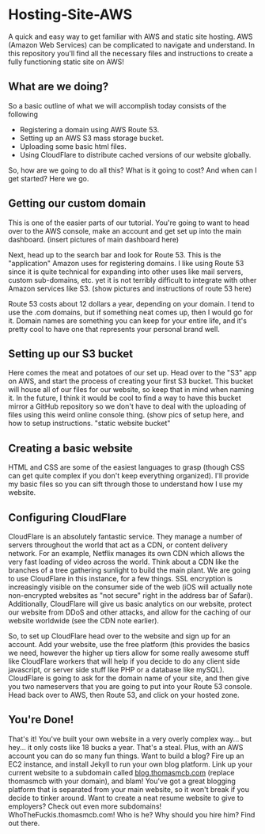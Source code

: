 # Hosting-Site-AWS

A quick and easy way to get familiar with AWS and static site hosting. AWS (Amazon Web Services) can be complicated to navigate and understand. In this repository you'll find all the necessary files and instructions to create a fully functioning static site on AWS!

## What are we doing?

So a basic outline of what we will accomplish today consists of the following

- Registering a domain using AWS Route 53.
- Setting up an AWS S3 mass storage bucket.
- Uploading some basic html files.
- Using CloudFlare to distribute cached versions of our website globally.

So, how are we going to do all this? What is it going to cost? And when can I get started? Here we go.

## Getting our custom domain

This is one of the easier parts of our tutorial. You're going to want to head over to the AWS console, make an account and get set up into the main dashboard. (insert pictures of main dashboard here)

Next, head up to the search bar and look for Route 53. This is the "application" Amazon uses for registering domains. I like using Route 53 since it is quite technical for expanding into other uses like mail servers, custom sub-domains, etc. yet it is not terribly difficult to integrate with other Amazon services like S3. (show pictures and instructions of route 53 here)

Route 53 costs about 12 dollars a year, depending on your domain. I tend to use the .com domains, but if something neat comes up, then I would go for it. Domain names are something you can keep for your entire life, and it's pretty cool to have one that represents your personal brand well.

## Setting up our S3 bucket

Here comes the meat and potatoes of our set up. Head over to the "S3" app on AWS, and start the process of creating your first S3 bucket. This bucket will house all of our files for our website, so keep that in mind when naming it. In the future, I think it would be cool to find a way to have this bucket mirror a GitHub repository so we don't have to deal with the uploading of files using this weird online console thing. (show pics of setup here, and how to setup instructions. "static website bucket"

## Creating a basic website

HTML and CSS are some of the easiest languages to grasp (though CSS can get quite complex if you don't keep everything organized). I'll provide my basic files so you can sift through those to understand how I use my website.

## Configuring CloudFlare

CloudFlare is an absolutely fantastic service. They manage a number of servers throughout the world that act as a CDN, or content delivery network. For an example, Netflix manages its own CDN which allows the very fast loading of video across the world. Think about a CDN like the branches of a tree gathering sunlight to build the main plant. We are going to use CloudFlare in this instance, for a few things. SSL encryption is increasingly visible on the consumer side of the web (iOS will actually note non-encrypted websites as "not secure" right in the address bar of Safari). Additionally, CloudFlare will give us basic analytics on our website, protect our website from DDoS and other attacks, and allow for the caching of our website worldwide (see the CDN note earlier).

So, to set up CloudFlare head over to the website and sign up for an account. Add your website, use the free platform (this provides the basics we need, however the higher up tiers allow for some really awesome stuff like CloudFlare workers that will help if you decide to do any client side javascript, or server side stuff like PHP or a database like mySQL). CloudFlare is going to ask for the domain name of your site, and then give you two nameservers that you are going to put into your Route 53 console. Head back over to AWS, then Route 53, and click on your hosted zone.

## You're Done!

That's it! You've built your own website in a very overly complex way... but hey... it only costs like 18 bucks a year. That's a steal. Plus, with an AWS account you can do so many fun things. Want to build a blog? Fire up an EC2 instance, and install Jekyll to run your own blog platform. Link up your current website to a subdomain called [blog.thomasmcb.com](http://blog.thomasmcb.com) (replace thomasmcb with your domain), and blam! You've got a great blogging platform that is separated from your main website, so it won't break if you decide to tinker around. Want to create a neat resume website to give to employers? Check out even more subdomains! WhoTheFuckis.thomasmcb.com! Who is he? Why should you hire him? Find out there.
